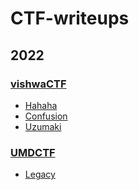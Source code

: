 # CTF-writeups
## 2022

### [vishwaCTF](/2022/vishwaCTF2022/)
* [Hahaha](/2022/vishwaCTF2022/Hahaha)
* [Confusion](/2022/vishwaCTF2022/COnfusion)
* [Uzumaki](/2022/vishwaCTF2022/Uzumaki)
### [UMDCTF](/2022/UMDCTF/)
* [Legacy](/2022/UMDCTF/legacy)
